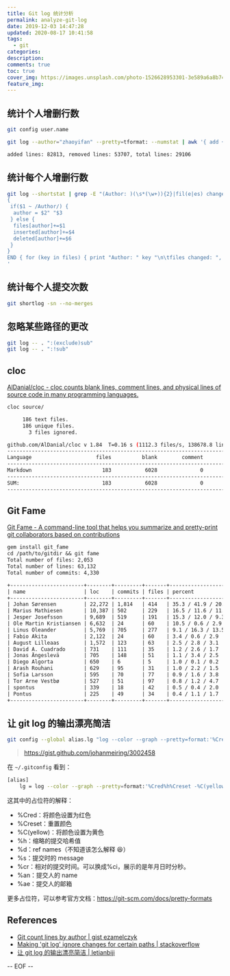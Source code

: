 ```yaml
---
title: Git log 统计分析
permalink: analyze-git-log
date: 2019-12-03 14:47:28
updated: 2020-08-17 10:41:58
tags:
  - git
categories:
description:
comments: true
toc: true
cover_img: https://images.unsplash.com/photo-1526628953301-3e589a6a8b74?ixlib=rb-1.2.1&ixid=eyJhcHBfaWQiOjEyMDd9&auto=format&fit=crop&w=640&q=80
feature_img:
---
```


## 统计个人增删行数

```bash
git config user.name

git log --author="zhaoyifan" --pretty=tformat: --numstat | awk '{ add += $1; subs += $2; loc += $1 - $2 } END { printf "added lines: %s, removed lines: %s, total lines: %s\n", add, subs, loc }' -
```

<!-- more -->

```txt
added lines: 82813, removed lines: 53707, total lines: 29106
```

## 统计每个人增删行数

```bash
git log --shortstat | grep -E "(Author: )(\s*(\w+)){2}|fil(e|es) changed" | awk '
{
 if($1 ~ /Author/) {
  author = $2" "$3
 } else {
  files[author]+=$1
  inserted[author]+=$4
  deleted[author]+=$6
 }
}
END { for (key in files) { print "Author: " key "\n\tfiles changed: ", files[key], "\n\tlines inserted: ", inserted[key], "\n\tlines deleted: ", deleted[key] } }
'
```

## 统计每个人提交次数

```bash
git shortlog -sn --no-merges
```

## 忽略某些路径的更改

```bash
git log -- . ":(exclude)sub"
git log -- . ":!sub"
```

## cloc

[AlDanial/cloc - cloc counts blank lines, comment lines, and physical lines of source code in many programming languages.](https://github.com/AlDanial/cloc)

```bash
cloc source/

     186 text files.
     186 unique files.
       3 files ignored.

github.com/AlDanial/cloc v 1.84  T=0.16 s (1112.3 files/s, 138678.8 lines/s)
-------------------------------------------------------------------------------
Language                     files          blank        comment           code
-------------------------------------------------------------------------------
Markdown                       183           6028              0          16788
-------------------------------------------------------------------------------
SUM:                           183           6028              0          16788
-------------------------------------------------------------------------------
```

## Git Fame

[Git Fame - A command-line tool that helps you summarize and pretty-print git collaborators based on contributions](http://oleander.io/git-fame-rb/)

```txt
gem install git_fame
cd /path/to/gitdir && git fame
Total number of files: 2,053
Total number of lines: 63,132
Total number of commits: 4,330

+------------------------+--------+---------+-------+--------------------+
| name                   | loc    | commits | files | percent            |
+------------------------+--------+---------+-------+--------------------+
| Johan Sørensen         | 22,272 | 1,814   | 414   | 35.3 / 41.9 / 20.2 |
| Marius Mathiesen       | 10,387 | 502     | 229   | 16.5 / 11.6 / 11.2 |
| Jesper Josefsson       | 9,689  | 519     | 191   | 15.3 / 12.0 / 9.3  |
| Ole Martin Kristiansen | 6,632  | 24      | 60    | 10.5 / 0.6 / 2.9   |
| Linus Oleander         | 5,769  | 705     | 277   | 9.1 / 16.3 / 13.5  |
| Fabio Akita            | 2,122  | 24      | 60    | 3.4 / 0.6 / 2.9    |
| August Lilleaas        | 1,572  | 123     | 63    | 2.5 / 2.8 / 3.1    |
| David A. Cuadrado      | 731    | 111     | 35    | 1.2 / 2.6 / 1.7    |
| Jonas Ängeslevä        | 705    | 148     | 51    | 1.1 / 3.4 / 2.5    |
| Diego Algorta          | 650    | 6       | 5     | 1.0 / 0.1 / 0.2    |
| Arash Rouhani          | 629    | 95      | 31    | 1.0 / 2.2 / 1.5    |
| Sofia Larsson          | 595    | 70      | 77    | 0.9 / 1.6 / 3.8    |
| Tor Arne Vestbø        | 527    | 51      | 97    | 0.8 / 1.2 / 4.7    |
| spontus                | 339    | 18      | 42    | 0.5 / 0.4 / 2.0    |
| Pontus                 | 225    | 49      | 34    | 0.4 / 1.1 / 1.7    |
+------------------------+--------+---------+-------+--------------------+
```

## 让 git log 的输出漂亮简洁

```bash
git config --global alias.lg "log --color --graph --pretty=format:'%Cred%h%Creset -%C(yellow)%d%Creset %s %Cgreen(%cr) %C(bold blue)<%an %ae>%Creset' --abbrev-commit"
```

> https://gist.github.com/johanmeiring/3002458

在 `~/.gitconfig` 看到：

```bash
[alias]
    lg = log --color --graph --pretty=format:'%Cred%h%Creset -%C(yellow)%d%Creset %s %Cgreen(%cr) %C(bold blue)<%an %ae>%Creset' --abbrev-commit
```

这其中的占位符的解释：

- %Cred：将颜色设置为红色
- %Creset：重置颜色
- %C(yellow)：将颜色设置为黄色
- %h：缩略的提交哈希值
- %d：ref names（不知道该怎么解释 😆）
- %s：提交时的 message
- %cr：相对的提交时间。可以换成%ci，展示的是年月日时分秒。
- %an：提交人的 name
- %ae：提交人的邮箱

更多占位符，可以参考官方文档：https://git-scm.com/docs/pretty-formats

## References

- [Git count lines by author | gist ezamelczyk](https://gist.github.com/ezamelczyk/78b9c0dd095f8706a3f6a41e8eae0afd)
- [Making 'git log' ignore changes for certain paths | stackoverflow](https://stackoverflow.com/questions/5685007/making-git-log-ignore-changes-for-certain-paths)
- [让 git log 的输出漂亮简洁 | letianbiji](https://www.letianbiji.com/git/git-log.html)

-- EOF --
